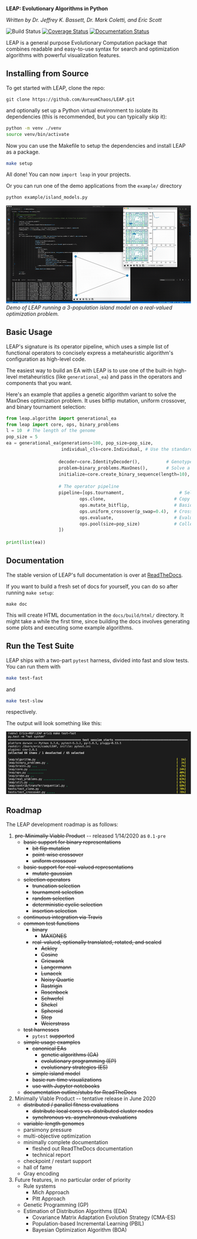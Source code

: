 **LEAP: Evolutionary Algorithms in Python**

*Written by Dr. Jeffrey K. Bassett, Dr. Mark Coletti, and Eric Scott*

![Build Status](https://travis-ci.org/AureumChaos/LEAP.svg?branch=master)
[![Coverage Status](https://coveralls.io/repos/github/AureumChaos/LEAP/badge.svg?branch=master)](https://coveralls.io/github/AureumChaos/LEAP?branch=master)
[![Documentation Status](https://readthedocs.org/projects/leap-gmu/badge/?version=latest)](https://leap-gmu.readthedocs.io/en/latest/?badge=latest)

LEAP is a general purpose Evolutionary Computation package that combines readable and easy-to-use syntax for search and
optimization algorithms with powerful <!-- distribution and --> visualization features.


<!-- ## Install with Pip -->

<!-- `pip install leap` -->



## Installing from Source

To get started with LEAP, clone the repo:

```
git clone https://github.com/AureumChaos/LEAP.git
```

and optionally set up a Python virtual environment to isolate its dependencies (this is recommended, but you can typically skip it):

```bash
python -m venv ./venv
source venv/bin/activate
```

Now you can use the Makefile to setup the dependencies and install LEAP as a package.

```bash
make setup
```

All done!  You can now `import leap` in your projects.

Or you can run one of the demo applications from the `example/` directory

```bash
python example/island_models.py
```

![Demo of LEAP running a 3-population island model on a real-valued optimization problem.](_static/island_model_animation.gif)
*Demo of LEAP running a 3-population island model on a real-valued optimization problem.*

## Basic Usage

LEAP's signature is its operator pipeline, which uses a simple list of functional operators to concisely express a
metaheuristic algorithm's configuration as high-level code.

The easiest way to build an EA with LEAP is to use one of the built-in high-level metaheuristics (like 
`generational_ea`) and pass in the operators and components that you want.

Here's an example that applies a genetic algorithm variant to solve the MaxOnes optimization problem.  It uses 
bitflip mutation, uniform crossover, and binary tournament selection:

```Python
from leap.algorithm import generational_ea
from leap import core, ops, binary_problems
l = 10  # The length of the genome
pop_size = 5
ea = generational_ea(generations=100, pop_size=pop_size,
                     individual_cls=core.Individual, # Use the standard Individual as the prototype for the population

                    decoder=core.IdentityDecoder(),          # Genotype and phenotype are the same for this task
                    problem=binary_problems.MaxOnes(),       # Solve a MaxOnes Boolean optimization problem
                    initialize=core.create_binary_sequence(length=10),  # Initial genomes are random binary sequences

                    # The operator pipeline
                    pipeline=[ops.tournament,                     # Select parents via tournament selection
                            ops.clone,                          # Copy them (just to be safe)
                            ops.mutate_bitflip,                 # Basic mutation: defaults to a 1/L mutation rate
                            ops.uniform_crossover(p_swap=0.4),  # Crossover with a 40% chance of swapping each gene
                            ops.evaluate,                       # Evaluate fitness
                            ops.pool(size=pop_size)             # Collect offspring into a new population
                    ])

print(list(ea))
```


## Documentation

The stable version of LEAP's full documentation is over at [ReadTheDocs](https://leap_gmu.readthedocs.io/).

If you want to build a fresh set of docs for yourself, you can do so after running `make setup`:

```
make doc
```

This will create HTML documentation in the `docs/build/html/` directory.  It might take a while the first time,
since building the docs involves generating some plots and executing some example algorithms.

## Run the Test Suite

LEAP ships with a two-part `pytest` harness, divided into fast and slow tests.  You can run them with 

```bash
make test-fast
```
and 

```bash
make test-slow
```

respectively.

The output will look something like this:

![pytest output example](_static/pytest_output.png)


## Roadmap

The LEAP development roadmap is as follows:

1. ~~pre-Minimally Viable Product~~ -- released 1/14/2020 as ``0.1-pre``
    - ~~basic support for binary representations~~
        - ~~bit flip mutation~~
        - ~~point-wise crossover~~
        - ~~uniform crossover~~
    - ~~basic support for real-valued representations~~
        - ~~mutate gaussian~~
    - ~~selection operators~~
        - ~~truncation selection~~
        - ~~tournament selection~~
        - ~~random selection~~
        - ~~deterministic cyclic selection~~
        - ~~insertion selection~~
    - ~~continuous integration via Travis~~
    - ~~common test functions~~
        - ~~binary~~
            - ~~MAXONES~~
        - ~~real-valued, optionally translated, rotated, and scaled~~
            - ~~Ackley~~
            - ~~Cosine~~
            - ~~Griewank~~
            - ~~Langermann~~
            - ~~Lunacek~~
            - ~~Noisy Quartic~~
            - ~~Rastrigin~~
            - ~~Rosenbock~~
            - ~~Schwefel~~
            - ~~Shekel~~
            - ~~Spheroid~~
            - ~~Step~~
            - ~~Weierstrass~~
    - ~~test harnesses~~
        - `pytest` ~~supported~~
    - ~~simple usage examples~~
        - ~~canonical EAs~~
            - ~~genetic algorithms (GA)~~
            - ~~evolutionary programming (EP)~~
            - ~~evolutionary strategies (ES)~~
        - ~~simple island model~~
        - ~~basic run-time visualizations~~
        - ~~use with Jupyter notebooks~~
    - ~~documentation outline/stubs for ReadTheDocs~~
1. Minimally Viable Product -- tentative release in June 2020
    - ~~distributed / parallel fitness evaluations~~
        - ~~distribute local cores vs. distributed cluster nodes~~
        - ~~synchronous vs. asynchronous evaluations~~
    - ~~variable-length genomes~~
    - parsimony pressure
    - multi-objective optimization
    - minimally complete documentation
        - fleshed out ReadTheDocs documentation
        - technical report
    - checkpoint / restart support
    - hall of fame
    - Gray encoding
1. Future features, in no particular order of priority
    - Rule systems
        - Mich Approach
        - Pitt Approach
    - Genetic Programming (GP)
    - Estimation of Distribution Algorithms (EDA)
        - Covariance Matrix Adaptation Evolution Strategy (CMA-ES)
        - Population-based Incremental Learning (PBIL)
        - Bayesian Optimization Algorithm (BOA)
